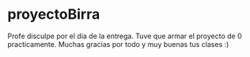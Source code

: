 # proyectoBirra

Profe disculpe por el dia de la entrega. Tuve que armar el proyecto de 0 practicamente.
Muchas gracias por todo y muy buenas tus clases :)
